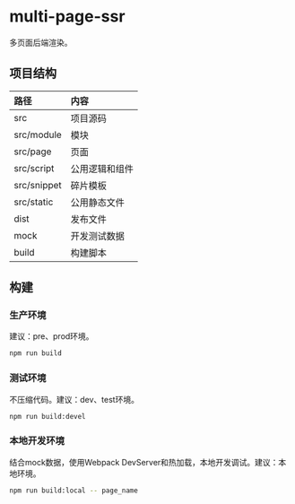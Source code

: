 # multi-page-ssr

多页面后端渲染。

## 项目结构

路径 | 内容
:--- | :---
src | 项目源码
src/module | 模块
src/page | 页面
src/script | 公用逻辑和组件
src/snippet | 碎片模板
src/static | 公用静态文件
dist | 发布文件
mock | 开发测试数据
build | 构建脚本

## 构建

### 生产环境

建议：pre、prod环境。

```bash
npm run build
```

### 测试环境

不压缩代码。建议：dev、test环境。

```bash
npm run build:devel
```

### 本地开发环境

结合mock数据，使用Webpack DevServer和热加载，本地开发调试。建议：本地环境。

```bash
npm run build:local -- page_name
```
